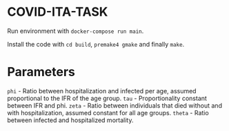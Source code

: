 # COVID-ITA-TASK

Run environment with `docker-compose run main`.

Install the code with `cd build`, `premake4 gmake` and finally `make`.


# Parameters

`phi` - Ratio between hospitalization and infected per age, assumed proportional to the IFR of the age group.
`tau` - Proportionality constant between IFR and phi.
`zeta` - Ratio between individuals that died without and with hospitalization, assumed constant for all age groups.
`theta` - Ratio between infected and hospitalized mortality. 